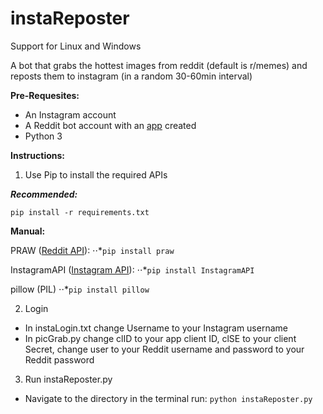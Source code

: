 # instaReposter

Support for Linux and Windows

A bot that grabs the hottest images from reddit (default is r/memes) and reposts them to instagram (in a random 30-60min interval)

**Pre-Requesites:**

- An Instagram account
- A Reddit bot account with an [app](https://old.reddit.com/prefs/apps/) created 
- Python 3


**Instructions:**

1. Use Pip to install the required APIs

  ***Recommended:***

  ```pip install -r requirements.txt```

  **Manual:**

   PRAW ([Reddit API](https://github.com/praw-dev/praw)):
    ⋅⋅*```pip install praw```

   InstagramAPI ([Instagram API](https://github.com/LevPasha/Instagram-API-python)):
    ⋅⋅*```pip install InstagramAPI```

   pillow (PIL)
    ⋅⋅*```pip install pillow```

2. Login
  - In instaLogin.txt change Username to your Instagram username
  - In picGrab.py change clID to your app client ID, clSE to your client Secret,
    change user to your Reddit username and password to your Reddit password

3. Run instaReposter.py

  - Navigate to the directory in the terminal
    run: ```python instaReposter.py```

